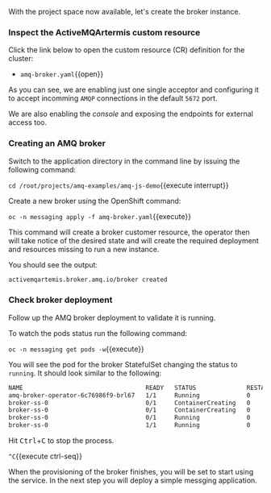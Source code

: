With the project space now available, let's create the broker instance.

### Inspect the ActiveMQArtermis custom resource

Click the link below to open the custom resource (CR) definition for the cluster:

* `amq-broker.yaml`{{open}}

As you can see, we are enabling just one single acceptor and configuring it to accept incomming `AMQP` connections in the default `5672` port.

We are also enabling the _console_ and exposing the endpoints for external access too.

### Creating an AMQ broker

Switch to the application directory in the command line by issuing the following command:

```cd /root/projects/amq-examples/amq-js-demo```{{execute interrupt}}

Create a new broker using the OpenShift command:

``oc -n messaging apply -f amq-broker.yaml``{{execute}}

This command will create a broker customer resource, the operator then will take notice of the desired state and will create the required deployment and resources missing to run a new instance.

You should see the output:

```bash
activemqartemis.broker.amq.io/broker created
```

### Check broker deployment

Follow up the AMQ broker deployment to validate it is running.

To watch the pods status run the following command:

``oc -n messaging get pods -w``{{execute}}

You will see the pod for the broker StatefulSet changing the status to `running`. It should look similar to the following:

```bash
NAME                                  READY   STATUS              RESTARTS   AGE
amq-broker-operator-6c76986f9-brl67   1/1     Running             0          15m
broker-ss-0                           0/1     ContainerCreating   0          5s
broker-ss-0                           0/1     ContainerCreating   0          6s
broker-ss-0                           0/1     Running             0          25s
broker-ss-0                           1/1     Running             0          57s
```

Hit <kbd>Ctrl</kbd>+<kbd>C</kbd> to stop the process.

`^C`{{execute ctrl-seq}}

When the provisioning of the broker finishes, you will be set to start using the service. In the next step you will deploy a simple messging application.
